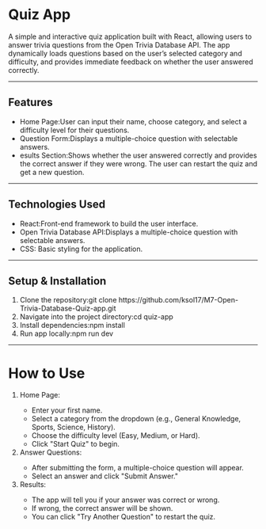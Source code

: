 <h1>Quiz App</h1> 

<p>A simple and interactive quiz application built with React, allowing users to answer trivia questions from the Open Trivia Database API. The app dynamically loads questions based on the user’s selected category and difficulty, and provides immediate feedback on whether the user answered correctly.</p>

---
<h2>Features</h2>
<ul>
    <li><bold>Home Page:</bold>User can input their name, choose category, and select a difficulty level for their questions.</li>
    <li><bold>Question Form:</bold>Displays a multiple-choice question with selectable answers.</li>
    <li><bold>esults Section:</bold>Shows whether the user answered correctly and provides the correct answer if they were wrong. The user can restart the quiz and get a new question.</li>
</ul>

---
<h2>Technologies Used</h2>
<ul>
    <li><bold>React:</bold>Front-end framework to build the user interface.</li>
    <li><bold>Open Trivia Database API:</bold>Displays a multiple-choice question with selectable answers.</li>
    <li><bold>CSS:</bold> Basic styling for the application.</li>
</ul>

---
<h2>Setup & Installation</h2>
<ol>
    <li><bold>Clone the repository:</bold>git clone https://github.com/ksol17/M7-Open-Trivia-Database-Quiz-app.git</li>
    <li><bold>Navigate into the project directory:</bold>cd quiz-app
    </li>
    <li><bold>Install dependencies:</bold>npm install
    </li>
    <li><bold>Run app locally:</bold>npm run dev</li>
</ol>

---
<h1>How to Use</h1>
<ol>
<li>Home Page:</li>
    <ul>
    <li>Enter your first name.</li>
    <li>Select a category from the dropdown (e.g., General Knowledge, Sports, Science, History).</li>
    <li>Choose the difficulty level (Easy, Medium, or Hard).</li>
    <li>Click "Start Quiz" to begin.</li>
    </ul>
<li>Answer Questions:</li>
    <ul>
    <li>After submitting the form, a multiple-choice question will appear.</li>
    <li>Select an answer and click "Submit Answer."</li>
    </ul>
<li>Results:</li>
    <ul>
    <li>The app will tell you if your answer was correct or wrong.</li>
    <li>If wrong, the correct answer will be shown.</li>
    <li>You can click "Try Another Question" to restart the quiz.</li>
</ol>
